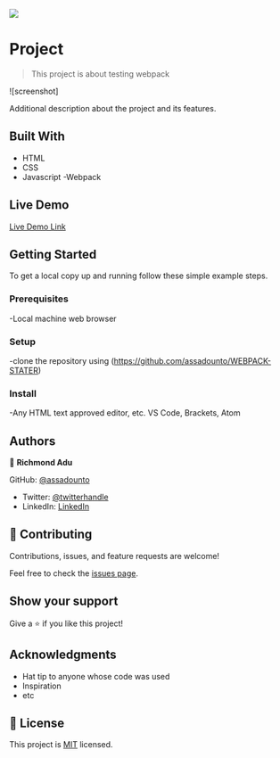 ![](https://img.shields.io/badge/Microverse-blueviolet)

#  Project

> This project is about testing webpack 

![screenshot]

Additional description about the project and its features.

## Built With

- HTML 
- CSS 
- Javascript 
-Webpack

## Live Demo

[Live Demo Link](https://assadounto.github.io/WEBPACK-STATER/)


## Getting Started

To get a local copy up and running follow these simple example steps.

### Prerequisites

-Local machine web browser

### Setup

-clone the repository using (https://github.com/assadounto/WEBPACK-STATER)

### Install
-Any HTML text approved editor, etc. VS Code, Brackets, Atom


## Authors

👤 **Richmond Adu**

GitHub: [@assadounto](https://github.com/assadounto)
- Twitter: [@twitterhandle](https://twitter.com/twitterhandle)
- LinkedIn: [LinkedIn](https://linkedin.com/in/linkedinhandle)

## 🤝 Contributing

Contributions, issues, and feature requests are welcome!

Feel free to check the [issues page](../../issues/).

## Show your support

Give a ⭐️ if you like this project!

## Acknowledgments

- Hat tip to anyone whose code was used
- Inspiration
- etc

## 📝 License

This project is [MIT](./MIT.md) licensed.
